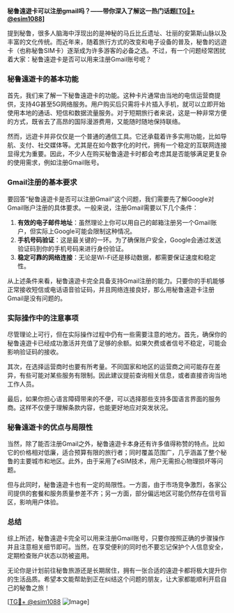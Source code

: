 **秘鲁遠遊卡可以注册gmail吗？——带你深入了解这一热门话题[[TG💪+ @esim1088](https://t.me/s/esim1088)]**

提到秘鲁，很多人脑海中浮现出的是神秘的马丘比丘遗址、壮丽的安第斯山脉以及丰富的文化传统。而近年来，随着旅行方式的改变和电子设备的普及，秘鲁的远遊卡（也称秘鲁SIM卡）逐渐成为许多游客的必备之选。不过，有一个问题经常困扰着大家：秘鲁遠遊卡是否可以用来注册Gmail账号呢？

### 秘鲁遠遊卡的基本功能

首先，我们来了解一下秘鲁遠遊卡的功能。这种卡片通常由当地的电信运营商提供，支持4G甚至5G网络服务。用户购买后只需将卡片插入手机，就可以立即开始使用本地的通话、短信和数据流量服务。对于短期旅行者来说，这是一种非常方便的方式，既省去了高昂的国际漫游费用，又能随时随地保持联络。

然而，远遊卡并非仅仅是一个普通的通信工具。它还承载着许多实用功能，比如导航、支付、社交媒体等。尤其是在如今数字化的时代，拥有一个稳定的互联网连接显得尤为重要。因此，不少人在购买秘鲁遠遊卡时都会考虑其是否能够满足更复杂的使用需求，例如注册Gmail账号。

### Gmail注册的基本要求

要回答“秘鲁遠遊卡是否可以注册Gmail”这个问题，我们需要先了解Google对Gmail账户注册的具体要求。一般来说，注册Gmail需要以下几个条件：

1. **有效的电子邮件地址**：虽然理论上你可以用自己的邮箱注册另一个Gmail账户，但实际上Google可能会限制这种情况。
2. **手机号码验证**：这是最关键的一环。为了确保账户安全，Google会通过发送验证码到你的手机号码来进行身份验证。
3. **稳定可靠的网络连接**：无论是Wi-Fi还是移动数据，都需要保证速度和稳定性。

从上述条件来看，秘鲁遠遊卡完全具备支持Gmail注册的能力。只要你的手机能够正常接收短信或电话语音验证码，并且网络连接良好，那么用秘鲁遠遊卡注册Gmail是没有问题的。

### 实际操作中的注意事项

尽管理论上可行，但在实际操作过程中仍有一些需要注意的地方。首先，确保你的秘鲁遠遊卡已经成功激活并充值了足够的余额。如果欠费或者信号不稳定，可能会影响验证码的接收。

其次，在选择运营商时也要有所考量。不同国家和地区的运营商之间可能存在差异，有些可能对某些服务有限制。因此建议提前查询相关信息，或者直接咨询当地工作人员。

最后，如果你担心语言障碍带来的不便，可以选择那些支持多国语言界面的服务商。这样不仅便于理解条款内容，也能更好地应对突发状况。

### 秘鲁遠遊卡的优点与局限性

当然，除了能否注册Gmail之外，秘鲁遠遊卡本身还有许多值得称赞的特点。比如它的价格相对低廉，适合预算有限的旅行者；同时覆盖范围广，几乎涵盖了整个秘鲁的主要城市和地区。此外，由于采用了eSIM技术，用户无需担心物理损坏等问题。

但与此同时，秘鲁遠遊卡也有一定的局限性。一方面，由于市场竞争激烈，各家公司提供的套餐和服务质量参差不齐；另一方面，部分偏远地区可能仍然存在信号盲区，影响用户体验。

### 总结

综上所述，秘鲁遠遊卡完全可以用来注册Gmail账号，只要你按照正确的步骤操作并且注意相关细节即可。当然，在享受便利的同时也不要忘记保护个人信息安全，定期检查账户状态以防被盗用。

无论你是计划前往秘鲁旅游还是长期居住，拥有一张合适的遠遊卡都将极大提升你的生活品质。希望本文能帮助到正在纠结这个问题的朋友，让大家都能顺利开启自己的秘鲁之旅！

[[TG💪+ @esim1088](https://t.me/s/esim1088) ![Image](https://i.postimg.cc/4NQfJmqS/Snipaste-2025-05-13-00-14-12.png)]